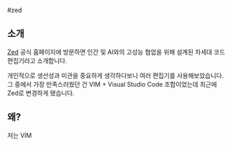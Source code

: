 #zed

## 소개

[Zed](https://zed.dev/) 공식 홈페이지에 방문하면 인간 및 AI와의 고성능 협업을 위해 설계된 차세대 코드 편집기라고 소개합니다.

개인적으로 생산성과 미관을 중요하게 생각하다보니 여러 편집기를 사용해보았습니다. 그 중에서 가장 만족스러웠던 건 VIM + Visual Studio Code 조합이었는데 최근에 Zed로 변경하게 됐습니다.

## 왜?
저는 VIM